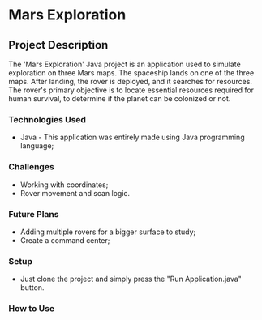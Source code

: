 # Mars Exploration 

## Project Description 
The 'Mars Exploration' Java project is an application used to simulate exploration on three Mars maps. The spaceship lands on one of the three maps. After landing, the rover is deployed, and it searches for resources. The rover's primary objective is to locate essential resources required for human survival, to determine if the planet can be colonized or not.

### Technologies Used
- Java - This application was entirely made using Java programming language;

### Challenges
- Working with coordinates;
- Rover movement and scan logic.

### Future Plans
- Adding multiple rovers for a bigger surface to study;
- Create a command center;

### Setup
- Just clone the project and simply press the "Run Application.java" button.

### How to Use
